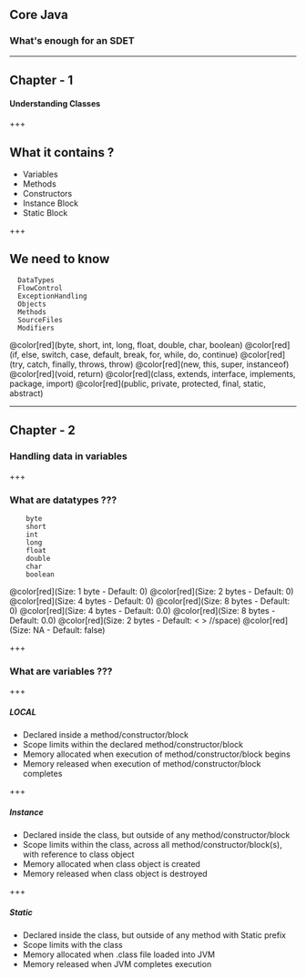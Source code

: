## Core Java
### What's enough for an SDET

---

## Chapter - 1

#### Understanding Classes

+++

## What it contains ?

- Variables  <!-- .element: class="fragment" -->
- Methods  <!-- .element: class="fragment" -->
- Constructors  <!-- .element: class="fragment" -->
- Instance Block  <!-- .element: class="fragment" -->
- Static Block  <!-- .element: class="fragment" -->

+++

## We need to know

```
  DataTypes
  FlowControl
  ExceptionHandling
  Objects
  Methods
  SourceFiles
  Modifiers
```
<span class="code-presenting-annotation fragment current-only" data-code-focus="1">@color[red](byte, short, int, long, float, double, char, boolean)</span>
<span class="code-presenting-annotation fragment current-only" data-code-focus="2">@color[red](if, else, switch, case, default, break, for, while, do, continue)</span>
<span class="code-presenting-annotation fragment current-only" data-code-focus="3">@color[red](try, catch, finally, throws, throw)</span>
<span class="code-presenting-annotation fragment current-only" data-code-focus="4">@color[red](new, this, super, instanceof)</span>
<span class="code-presenting-annotation fragment current-only" data-code-focus="5">@color[red](void, return)</span>
<span class="code-presenting-annotation fragment current-only" data-code-focus="6">@color[red](class, extends, interface, implements, package, import)</span>
<span class="code-presenting-annotation fragment current-only" data-code-focus="7">@color[red](public, private, protected, final, static, abstract)</span>                                              

---

## Chapter - 2

### Handling data in variables

+++

### What are datatypes ???

```
    byte
    short
    int
    long
    float
    double
    char
    boolean
```

<span class="code-presenting-annotation fragment current-only" data-code-focus="1">@color[red](Size: 1 byte - Default: 0)</span>
<span class="code-presenting-annotation fragment current-only" data-code-focus="2">@color[red](Size: 2 bytes - Default: 0)</span>
<span class="code-presenting-annotation fragment current-only" data-code-focus="3">@color[red](Size: 4 bytes - Default: 0)</span>
<span class="code-presenting-annotation fragment current-only" data-code-focus="4">@color[red](Size: 8 bytes - Default: 0)</span>
<span class="code-presenting-annotation fragment current-only" data-code-focus="5">@color[red](Size: 4 bytes - Default: 0.0)</span>
<span class="code-presenting-annotation fragment current-only" data-code-focus="6">@color[red](Size: 8 bytes - Default: 0.0)</span>
<span class="code-presenting-annotation fragment current-only" data-code-focus="7">@color[red](Size: 2 bytes - Default: < > //space)</span>
<span class="code-presenting-annotation fragment current-only" data-code-focus="8">@color[red](Size: NA - Default: false)</span>

+++

### What are variables ???

+++

##### LOCAL

- Declared inside a method/constructor/block 
- Scope limits within the declared method/constructor/block 
- Memory allocated when execution of method/constructor/block begins 
- Memory released when execution of method/constructor/block completes 

+++

##### Instance

- Declared inside the class, but outside of any method/constructor/block
- Scope limits within the class, across all method/constructor/block(s), with reference to class object
- Memory allocated when class object is created
- Memory released when class object is destroyed

+++

##### Static

- Declared inside the class, but outside of any method with Static prefix
- Scope limits with the class
- Memory allocated when .class file loaded into JVM
- Memory released when JVM completes execution
